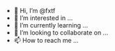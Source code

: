 - 👋 Hi, I’m @fxtf
- 👀 I’m interested in ...
- 🌱 I’m currently learning ...
- 💞️ I’m looking to collaborate on ...
- 📫 How to reach me ...

<!---
fxtf/fxtf is a ✨ special ✨ repository because its `README.md` (this file) appears on your GitHub profile.
You can click the Preview link to take a look at your changes.
--->
